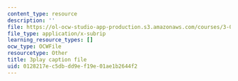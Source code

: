 ```yaml
---
content_type: resource
description: ''
file: https://ol-ocw-studio-app-production.s3.amazonaws.com/courses/3-091-introduction-to-solid-state-chemistry-fall-2018/0128217ec5dbdd9ef19e01ae1b2644f2_vewtUlemzto.srt
file_type: application/x-subrip
learning_resource_types: []
ocw_type: OCWFile
resourcetype: Other
title: 3play caption file
uid: 0128217e-c5db-dd9e-f19e-01ae1b2644f2
---
```

